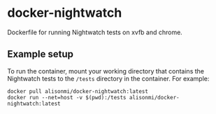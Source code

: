 # docker-nightwatch

Dockerfile for running Nightwatch tests on xvfb and chrome.

## Example setup

To run the container, mount your working directory that contains the Nightwatch tests to the `/tests` directory in the container. For example:

```
docker pull alisonmi/docker-nightwatch:latest
docker run --net=host -v $(pwd):/tests alisonmi/docker-nightwatch:latest
```
